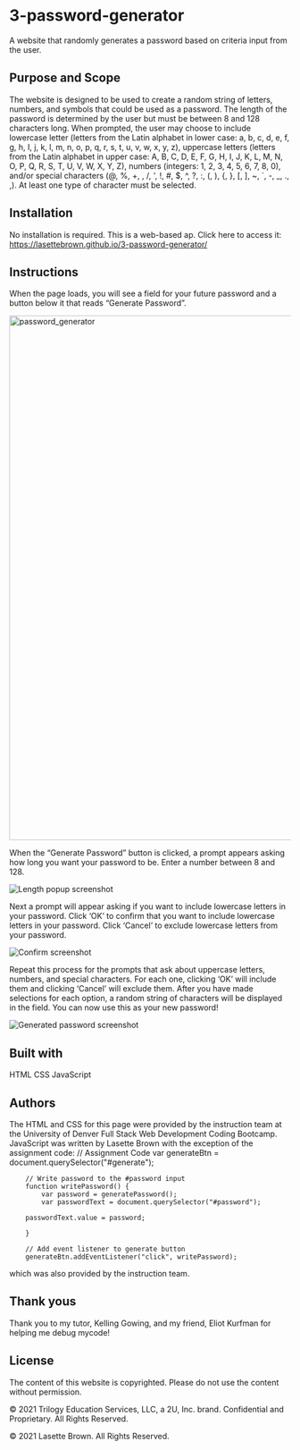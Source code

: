 # 3-password-generator

A website that randomly generates a password based on criteria input from the user. 

## Purpose and Scope

The website is designed to be used to create a random string of letters, numbers, and symbols that could be used as a password. The length of the password is determined by the user but must be between 8 and 128 characters long. When prompted, the user may choose to include lowercase letter (letters from the Latin alphabet in lower case: a, b, c, d, e, f, g, h, I, j, k, l, m, n, o, p, q, r, s, t, u, v, w, x, y, z), uppercase letters (letters from the Latin alphabet in upper case: A, B, C, D, E, F, G, H, I, J, K, L, M, N, O, P, Q, R, S, T, U, V, W, X, Y, Z), numbers (integers: 1, 2, 3, 4, 5, 6, 7, 8, 0), and/or special characters (@, %, +, \, /, ', !, #, $, ^, ?, :, (, ), {, }, [, ], ~, `, -, _, ., ,). At least one type of character must be selected.

## Installation

No installation is required. This is a web-based ap. Click here to access it:
https://lasettebrown.github.io/3-password-generator/

## Instructions
When the page loads, you will see a field for your future password and a button below it that reads “Generate Password”. 


<img width="939" alt="password_generator" src="https://user-images.githubusercontent.com/74556384/104746689-dc2b9580-570c-11eb-8819-7b8d837e17d9.PNG">


When the “Generate Password” button is clicked, a prompt appears asking how long you want your password to be. Enter a number between 8 and 128. 

![Length popup screenshot](https://github.com/LasetteBrown/3-password-generator/issues/1#issuecomment-761002979)

Next a prompt will appear asking if you want to include lowercase letters in your password. Click ‘OK’ to confirm that you want to include lowercase letters in your password. Click ‘Cancel’ to exclude lowercase letters from your password.

![Confirm screenshot](<img width="340" alt="include_lowercase" src="https://user-images.githubusercontent.com/74556384/104744898-ad142480-570a-11eb-9e75-4f34337a973d.png">
)

Repeat this process for the prompts that ask about uppercase letters, numbers, and special characters. For each one, clicking ‘OK’ will include them and clicking ‘Cancel’ will exclude them.
After you have made selections for each option, a random string of characters will be displayed in the field. You can now use this as your new password!

![Generated password screenshot](<img width="942" alt="password_appears" src="https://user-images.githubusercontent.com/74556384/104745005-cf0da700-570a-11eb-94ab-5981013afd73.PNG">
)



## Built with

HTML
CSS
JavaScript


## Authors
The HTML and CSS for this page were provided by the instruction team at the University of Denver Full Stack Web Development Coding Bootcamp. JavaScript was written by Lasette Brown with the exception of the assignment code:
        // Assignment Code
        var generateBtn = document.querySelector("#generate");

        // Write password to the #password input
        function writePassword() {
            var password = generatePassword();
            var passwordText = document.querySelector("#password");

        passwordText.value = password;

        }

        // Add event listener to generate button
        generateBtn.addEventListener("click", writePassword);

which was also provided by the instruction team.


## Thank yous

Thank you to my tutor, Kelling Gowing, and my friend, Eliot Kurfman for helping me debug mycode!



## License

The content of this website is copyrighted. Please do not use the content without permission.

© 2021 Trilogy Education Services, LLC, a 2U, Inc. brand. Confidential and Proprietary. All Rights Reserved.

© 2021 Lasette Brown. All Rights Reserved.
